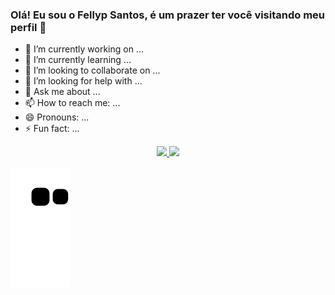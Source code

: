 ### Olá! Eu sou o Fellyp Santos, é um prazer ter você visitando meu perfil 👋

- 🔭 I’m currently working on ...
- 🌱 I’m currently learning ...
- 👯 I’m looking to collaborate on ...
- 🤔 I’m looking for help with ...
- 💬 Ask me about ...
- 📫 How to reach me: ...
- 😄 Pronouns: ...
- ⚡ Fun fact: ...

<div align="center">
  <a href="https://github.com/fellypsantos">
  <img height="180em" src="https://github-readme-stats.vercel.app/api?username=fellypsantos&show_icons=true&theme=dark&include_all_commits=true&count_private=true"/>
  <img height="180em" src="https://github-readme-stats.vercel.app/api/top-langs/?username=fellypsantos&layout=compact&langs_count=7&theme=dark"/>
</div>
  
![Snake animation](https://github.com/fellypsantos/fellypsantos/blob/output/github-contribution-grid-snake.svg)
